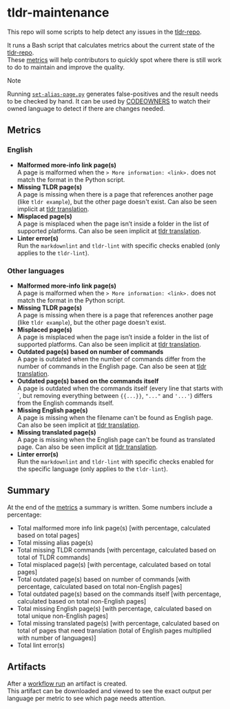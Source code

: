 # tldr-maintenance

This repo will some scripts to help detect any issues in the [tldr-repo](https://github.com/tldr-pages/tldr).

It runs a Bash script that calculates metrics about the current state of the [tldr-repo](https://github.com/tldr-pages/tldr).  
These [metrics](metrics.log) will help contributors to quickly spot where there is still work to do to maintain and improve the quality.

> [!NOTE]
> Running [`set-alias-page.py`](https://github.com/tldr-pages/tldr/blob/main/scripts/set-alias-page.py) generates false-positives and the result needs to be checked by hand. It can be used by [CODEOWNERS](https://github.com/tldr-pages/tldr/blob/main/.github/CODEOWNERS) to watch their owned language to detect if there are changes needed.

## Metrics

### English

- **Malformed more-info link page(s)**  
  A page is malformed when the `> More information: <link>.` does not match the format in the Python script.
- **Missing TLDR page(s)**  
  A page is missing when there is a page that references another page (like `tldr example`), but the other page doesn't exist.
  Can also be seen implicit at [tldr translation](https://lukwebsforge.github.io/tldri18n/).
- **Misplaced page(s)**  
  A page is misplaced when the page isn’t inside a folder in the list of supported platforms.
  Can also be seen implicit at [tldr translation](https://lukwebsforge.github.io/tldri18n/).
- **Linter error(s)**  
  Run the `markdownlint` and `tldr-lint` with specific checks enabled (only applies to the `tldr-lint`).

### Other languages

- **Malformed more-info link page(s)**  
  A page is malformed when the `> More information: <link>.` does not match the format in the Python script.
- **Missing TLDR page(s)**  
  A page is missing when there is a page that references another page (like `tldr example`), but the other page doesn't exist.
- **Misplaced page(s)**  
  A page is misplaced when the page isn’t inside a folder in the list of supported platforms.
  Can also be seen implicit at [tldr translation](https://lukwebsforge.github.io/tldri18n/).
- **Outdated page(s) based on number of commands**  
  A page is outdated when the number of commands differ from the number of commands in the English page.
  Can also be seen at [tldr translation](https://lukwebsforge.github.io/tldri18n/).
- **Outdated page(s) based on the commands itself**  
  A page is outdated when the commands itself (every line that starts with \`, but removing everything between `{{...}}`, `"..."` and `'...'`) differs from the English commands itself.
- **Missing English page(s)**  
  A page is missing when the filename can't be found as English page.
  Can also be seen implicit at [tldr translation](https://lukwebsforge.github.io/tldri18n/).
- **Missing translated page(s)**  
  A page is missing when the English page can't be found as translated page.
  Can also be seen implicit at [tldr translation](https://lukwebsforge.github.io/tldri18n/).
- **Linter error(s)**  
  Run the `markdownlint` and `tldr-lint` with specific checks enabled for the specific language (only applies to the `tldr-lint`).

## Summary

At the end of the [metrics](metrics.log) a summary is written. Some numbers include a percentage:

- Total malformed more info link page(s) [with percentage, calculated based on total pages]
- Total missing alias page(s)
- Total missing TLDR commands [with percentage, calculated based on total of TLDR commands]
- Total misplaced page(s) [with percentage, calculated based on total pages]
- Total outdated page(s) based on number of commands [with percentage, calculated based on total non-English pages]
- Total outdated page(s) based on the commands itself [with percentage, calculated based on total non-English pages]
- Total missing English page(s) [with percentage, calculated based on total unique non-English pages]
- Total missing translated page(s) [with percentage, calculated based on total of pages that need translation (total of English pages multiplied with number of languages)]
- Total lint error(s)

## Artifacts

After a [workflow run](https://github.com/tldr-pages/tldr-maintenance/actions/workflows/calculate-metrics.yml) an artifact is created.  
This artifact can be downloaded and viewed to see the exact output per language per metric to see which page needs attention.